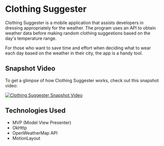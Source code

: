 # Clothing Suggester

Clothing Suggester is a mobile application that assists developers in dressing appropriately for the weather. The program uses an API to obtain weather data before making random clothing suggestions based on the day's temperature range.

For those who want to save time and effort when deciding what to wear each day based on the weather in their city, the app is a handy tool.

## Snapshot Video

To get a glimpse of how Clothing Suggester works, check out this snapshot video: 

[![Clothing Suggester Snapshot Video](https://img.youtube.com/vi/z5b83DTFCBc/0.jpg)](https://www.youtube.com/watch?v=z5b83DTFCBc)

## Technologies Used

- MVP (Model View Presenter)
- OkHttp
- OpenWeatherMap API
- MotionLayout


